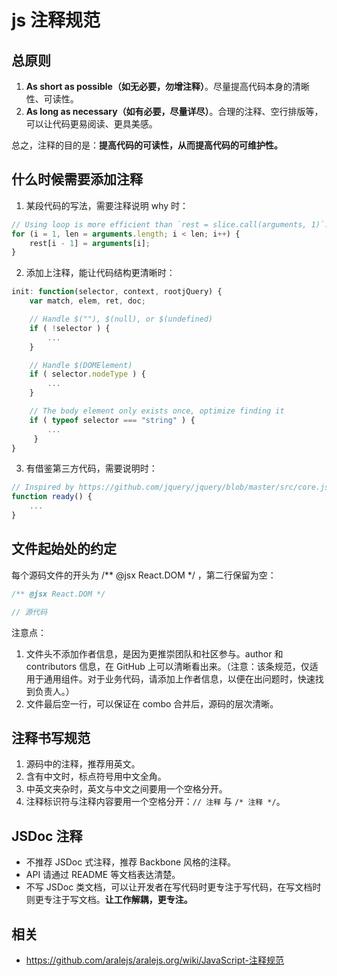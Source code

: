 # js 注释规范

## 总原则

1. **As short as possible（如无必要，勿增注释）**。尽量提高代码本身的清晰性、可读性。
1. **As long as necessary（如有必要，尽量详尽）**。合理的注释、空行排版等，可以让代码更易阅读、更具美感。

总之，注释的目的是：**提高代码的可读性，从而提高代码的可维护性。**


## 什么时候需要添加注释

1. 某段代码的写法，需要注释说明 why 时：
```js
// Using loop is more efficient than `rest = slice.call(arguments, 1)`.
for (i = 1, len = arguments.length; i < len; i++) {
    rest[i - 1] = arguments[i];
}
```

2. 添加上注释，能让代码结构更清晰时：
```js
init: function(selector, context, rootjQuery) {
    var match, elem, ret, doc;

    // Handle $(""), $(null), or $(undefined)
    if ( !selector ) {
        ...
    }

    // Handle $(DOMElement)
    if ( selector.nodeType ) {
        ...
    }

    // The body element only exists once, optimize finding it
    if ( typeof selector === "string" ) {
        ...
     }
}
```

3. 有借鉴第三方代码，需要说明时：
```js
// Inspired by https://github.com/jquery/jquery/blob/master/src/core.js
function ready() {
    ...
}
```


## 文件起始处的约定

每个源码文件的开头为 /** @jsx React.DOM */ ，第二行保留为空：

```js
/** @jsx React.DOM */

// 源代码

```

注意点：

1. 文件头不添加作者信息，是因为更推崇团队和社区参与。author 和 contributors 信息，在 GitHub 上可以清晰看出来。（注意：该条规范，仅适用于通用组件。对于业务代码，请添加上作者信息，以便在出问题时，快速找到负责人。）
1. 文件最后空一行，可以保证在 combo 合并后，源码的层次清晰。


##  注释书写规范

1. 源码中的注释，推荐用英文。
1. 含有中文时，标点符号用中文全角。
1. 中英文夹杂时，英文与中文之间要用一个空格分开。
1. 注释标识符与注释内容要用一个空格分开：`// 注释` 与 `/* 注释 */`。


## JSDoc 注释

- 不推荐 JSDoc 式注释，推荐 Backbone 风格的注释。
- API 请通过 README 等文档表达清楚。
- 不写 JSDoc 类文档，可以让开发者在写代码时更专注于写代码，在写文档时则更专注于写文档。**让工作解耦，更专注。**


## 相关

- https://github.com/aralejs/aralejs.org/wiki/JavaScript-注释规范

